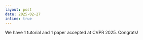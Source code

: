 ```yaml
---
layout: post
date: 2025-02-27
inline: true
---
```


We have 1 tutorial and 1 paper accepted at CVPR 2025. Congrats!